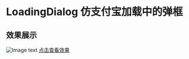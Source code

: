 # LoadingDialog 仿支付宝加载中的弹框
## 效果展示
![Image text](https://ss1.bdstatic.com/70cFuXSh_Q1YnxGkpoWK1HF6hhy/it/u=1488598967,681368208&fm=27&gp=0.jpg)
[点击查看效果](https://lintongai.com/uploads/loadingDemo.mp4)




